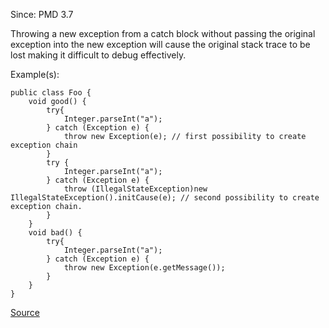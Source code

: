 Since: PMD 3.7

Throwing a new exception from a catch block without passing the original exception into the
new exception will cause the original stack trace to be lost making it difficult to debug 
effectively.

Example(s):
```
public class Foo {
    void good() {
        try{
            Integer.parseInt("a");
        } catch (Exception e) {
            throw new Exception(e); // first possibility to create exception chain
        }
        try {
            Integer.parseInt("a");
        } catch (Exception e) {
            throw (IllegalStateException)new IllegalStateException().initCause(e); // second possibility to create exception chain.
        }
    }
    void bad() {
        try{
            Integer.parseInt("a");
        } catch (Exception e) {
            throw new Exception(e.getMessage());
        }
    }
}
```

[Source](https://pmd.github.io/pmd-5.5.4/pmd-java/rules/java/design.html#PreserveStackTrace)
